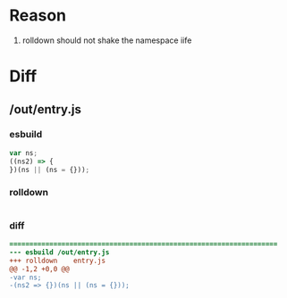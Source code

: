 # Reason
1. rolldown should not shake the namespace iife
# Diff
## /out/entry.js
### esbuild
```js
var ns;
((ns2) => {
})(ns || (ns = {}));
```
### rolldown
```js


```
### diff
```diff
===================================================================
--- esbuild	/out/entry.js
+++ rolldown	entry.js
@@ -1,2 +0,0 @@
-var ns;
-(ns2 => {})(ns || (ns = {}));

```